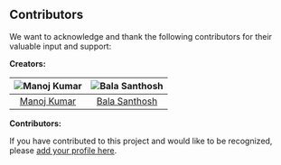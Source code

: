 ## Contributors

We want to acknowledge and thank the following contributors for their valuable input and support:

**Creators:**

| ![Manoj Kumar](https://github.com/ManojKumar2920.png?size=100) | ![Bala Santhosh](https://github.com/BALASANTHOSH01.png?size=100) |
|:--:|:--:|
| [Manoj Kumar](https://github.com/ManojKumar2920) | [Bala Santhosh](https://github.com/BALASANTHOSH01) |

**Contributors:**

If you have contributed to this project and would like to be recognized, please [add your profile here](https://github.com/BALASANTHOSH01/Storix-AI).

